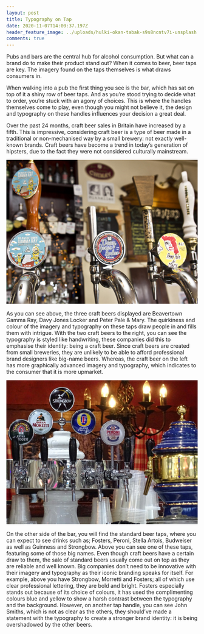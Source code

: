 ```yaml
---
layout: post
title: Typography on Tap
date: 2020-11-07T14:00:37.197Z
header_feature_image: ../uploads/hulki-okan-tabak-s9s8ncntv7i-unsplash.jpg
comments: true
---
```

Pubs and bars are the central hub for alcohol consumption. But what can a brand do to make their product stand out? When it comes to beer, beer taps are key. The imagery found on the taps themselves is what draws consumers in.

When walking into a pub the first thing you see is the bar, which has sat on top of it a shiny row of beer taps. And as you’re stood trying to decide what to order, you’re stuck with an agony of choices. This is where the handles themselves come to play, even though you might not believe it, the design and typography on these handles influences your decision a great deal.

Over the past 24 months, craft beer sales in Britain have increased by a fifth. This is impressive, considering craft beer is a type of beer made in a traditional or non-mechanised way by a small brewery: not exactly well-known brands. Craft beers have become a trend in today’s generation of hipsters, due to the fact they were not considered culturally mainstream.

![An example of the many types of craft beer you can find in one of London’s best craft beer bars and pubs.](../uploads/craft-beers.jpg)

As you can see above, the three craft beers displayed are Beavertown Gamma Ray, Davy Jones Locker and Peter Pale & Mary. The quirkiness and colour of the imagery and typography on these taps draw people in and fills them with intrigue. With the two craft beers to the right, you can see the typography is styled like handwriting, these companies did this to emphasise their identity: being a craft beer. Since craft beers are created from small breweries, they are unlikely to be able to afford professional brand designers like big-name beers. Whereas, the craft beer on the left has more graphically advanced imagery and typography, which indicates to the consumer that it is more upmarket. 

![An example of the many beer brands you can get on tap in most pubs.](../uploads/normal-beer.jpg)

On the other side of the bar, you will find the standard beer taps, where you can expect to see drinks such as; Fosters, Peroni, Stella Artois, Budweiser as well as Guinness and Strongbow. Above you can see one of these taps, featuring some of those big names. Even though craft beers have a certain draw to them, the sale of standard beers usually come out on top as they are reliable and well known. Big companies don’t need to be innovative with their imagery and typography as their iconic branding speaks for itself. For example, above you have Strongbow, Morretti and Fosters; all of which use clear professional lettering, they are bold and bright. Fosters especially stands out because of its choice of colours, it has used the complimenting colours blue and yellow to show a harsh contrast between the typography and the background. However, on another tap handle, you can see John Smiths, which is not as clear as the others, they should’ve made a statement with the typography to create a stronger brand identity: it is being overshadowed by the other beers.
